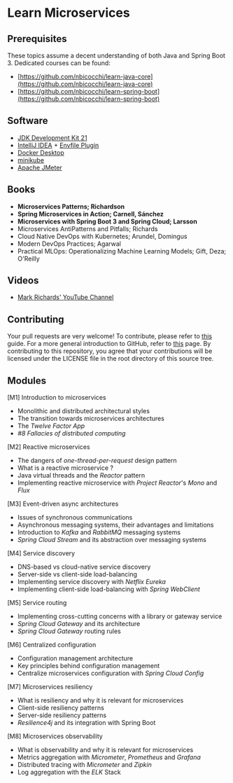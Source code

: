 # Learn Microservices

## Prerequisites
These topics assume a decent understanding of both Java and Spring Boot 3. Dedicated courses can be found:
* [https://github.com/nbicocchi/learn-java-core](https://github.com/nbicocchi/learn-java-core)
* [https://github.com/nbicocchi/learn-spring-boot](https://github.com/nbicocchi/learn-spring-boot)

## Software
* [JDK Development Kit 21](https://www.oracle.com/it/java/technologies/downloads/)
* [IntelliJ IDEA](https://www.jetbrains.com/idea/) + [Envfile Plugin](https://plugins.jetbrains.com/plugin/7861-envfile)
* [Docker Desktop](https://www.docker.com/products/docker-desktop/)
* [minikube](https://minikube.sigs.k8s.io/)
* [Apache JMeter](https://jmeter.apache.org/)

## Books
* **Microservices Patterns; Richardson**
* **Spring Microservices in Action; Carnell, Sánchez**
* **Microservices with Spring Boot 3 and Spring Cloud; Larsson**
* Microservices AntiPatterns and Pitfalls; Richards
* Cloud Native DevOps with Kubernetes; Arundel, Domingus
* Modern DevOps Practices; Agarwal
* Practical MLOps: Operationalizing Machine Learning Models; Gift, Deza; O'Reilly

## Videos
* [Mark Richards' YouTube Channel](https://www.youtube.com/@markrichards5014/videos)

## Contributing
Your pull requests are very welcome! To contribute, please refer to [this](https://docs.github.com/en/pull-requests/collaborating-with-pull-requests/proposing-changes-to-your-work-with-pull-requests/creating-a-pull-request) guide. For a more general introduction to GitHub, refer to [this](https://github.com/skills/) page. By contributing to this repository, you agree that your contributions will be licensed under the LICENSE file in the root directory of this source tree.

## Modules
[M1] Introduction to microservices
* Monolithic and distributed architectural styles
* The transition towards microservices architectures
* The *Twelve Factor App*
* *#8 Fallacies of distributed computing*

[M2] Reactive microservices
* The dangers of *one-thread-per-request* design pattern
* What is a reactive microservice ?
* Java virtual threads and the *Reactor* pattern
* Implementing reactive microservice with *Project Reactor*'s *Mono* and *Flux*

[M3] Event-driven async architectures
* Issues of synchronous communications
* Asynchronous messaging systems, their advantages and limitations
* Introduction to *Kafka* and *RabbitMQ* messaging systems
* *Spring Cloud Stream* and its abstraction over messaging systems

[M4] Service discovery
* DNS-based vs cloud-native service discovery
* Server-side vs client-side load-balancing
* Implementing service discovery with *Netflix Eureka*
* Implementing client-side load-balancing with *Spring WebClient*

[M5] Service routing
* Implementing cross-cutting concerns with a library or gateway service
* *Spring Cloud Gateway* and its architecture
* *Spring Cloud Gateway* routing rules

[M6] Centralized configuration
* Configuration management architecture
* Key principles behind configuration management
* Centralize microservices configuration with *Spring Cloud Config*

[M7] Microservices resiliency
* What is resiliency and why it is relevant for microservices
* Client-side resiliency patterns
* Server-side resiliency patterns
* *Resilience4j* and its integration with Spring Boot

[M8] Microservices observability
* What is observability and why it is relevant for microservices
* Metrics aggregation with *Micrometer*, *Prometheus* and *Grafana*
* Distributed tracing with *Micrometer* and *Zipkin*
* Log aggregation with the *ELK* Stack
